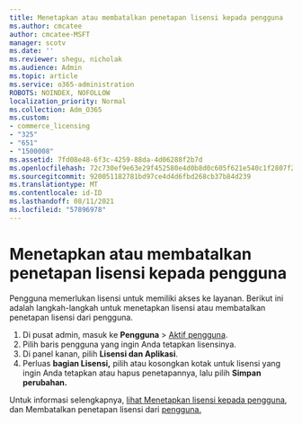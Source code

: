 ```yaml
---
title: Menetapkan atau membatalkan penetapan lisensi kepada pengguna
ms.author: cmcatee
author: cmcatee-MSFT
manager: scotv
ms.date: ''
ms.reviewer: shegu, nicholak
ms.audience: Admin
ms.topic: article
ms.service: o365-administration
ROBOTS: NOINDEX, NOFOLLOW
localization_priority: Normal
ms.collection: Adm_O365
ms.custom:
- commerce_licensing
- "325"
- "651"
- "1500008"
ms.assetid: 7fd08e48-6f3c-4259-88da-4d06288f2b7d
ms.openlocfilehash: 72c730ef9e63e29f452580e4d0b8d0c605f621e540c1f2807f284c47aeaa37f5
ms.sourcegitcommit: 920051182781bd97ce4d4d6fbd268cb37b84d239
ms.translationtype: MT
ms.contentlocale: id-ID
ms.lasthandoff: 08/11/2021
ms.locfileid: "57896978"
---
```

# <a name="assign-or-unassign-licenses-to-users"></a>Menetapkan atau membatalkan penetapan lisensi kepada pengguna

Pengguna memerlukan lisensi untuk memiliki akses ke layanan. Berikut ini adalah langkah-langkah untuk menetapkan lisensi atau membatalkan penetapan lisensi dari pengguna.
  
1. Di pusat admin, masuk ke **Pengguna** \> [Aktif pengguna](https://go.microsoft.com/fwlink/p/?linkid=834822).
2. Pilih baris pengguna yang ingin Anda tetapkan lisensinya.
3. Di panel kanan, pilih **Lisensi dan Aplikasi**.
4. Perluas **bagian Lisensi,** pilih atau kosongkan kotak untuk lisensi yang ingin Anda tetapkan atau hapus penetapannya, lalu pilih **Simpan perubahan.**

Untuk informasi selengkapnya, [lihat Menetapkan lisensi kepada pengguna](https://docs.microsoft.com/microsoft-365/admin/manage/assign-licenses-to-users), dan Membatalkan penetapan lisensi dari [pengguna.](https://docs.microsoft.com/microsoft-365/admin/manage/remove-licenses-from-users)